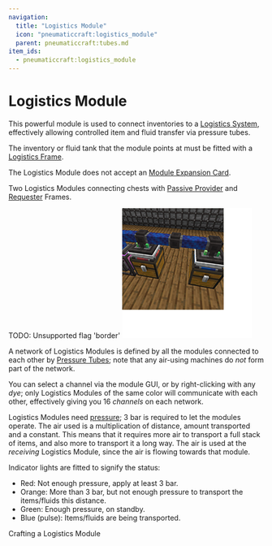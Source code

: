```yaml
---
navigation:
  title: "Logistics Module"
  icon: "pneumaticcraft:logistics_module"
  parent: pneumaticcraft:tubes.md
item_ids:
  - pneumaticcraft:logistics_module
---
```


# Logistics Module

This powerful module is used to connect inventories to a [Logistics System](../overview.md), effectively allowing controlled item and fluid transfer via pressure tubes.

The inventory or fluid tank that the module points at must be fitted with a [Logistics Frame](../frames.md).

The Logistics Module does not accept an [Module Expansion Card](./module_expansion_card.md).

Two Logistics Modules connecting chests with [Passive Provider](../frames.md#passive_provider) and [Requester](../frames.md#requester) Frames.

TODO: Unsupported flag 'border'
![](logistics_module.png)

A network of Logistics Modules is defined by all the modules connected to each other by [Pressure Tubes](./pressure_tubes.md); note that any air-using machines do *not* form part of the network.

You can select a channel via the module GUI, or by right-clicking with any *dye*; only Logistics Modules of the same color will communicate with each other, effectively giving you 16 *channels* on each network.

Logistics Modules need [pressure](../pressure.md); 3 bar is required to let the modules operate. The air used is a multiplication of distance, amount transported and a constant. This means that it requires more air to transport a full stack of items, and also more to transport it a long way. The air is used at the *receiving* Logistics Module, since the air is flowing towards that module.

Indicator lights are fitted to signify the status:


- <Color hex="#f00">Red</Color>: Not enough pressure, apply at least 3 bar.
- <Color hex="#f80">Orange</Color>: More than 3 bar, but not enough pressure to transport the items/fluids this distance.
- <Color hex="#0f0">Green</Color>: Enough pressure, on standby.
- <Color hex="#00f">Blue (pulse)</Color>: Items/fluids are being transported.

Crafting a Logistics Module

<Recipe id="pneumaticcraft:logistics_module" />

